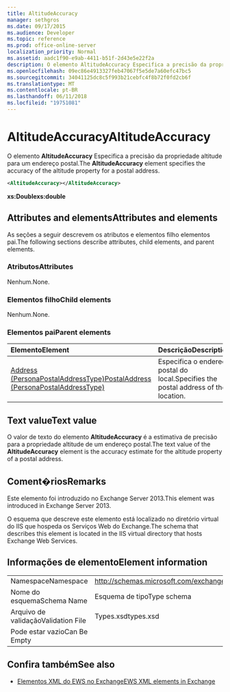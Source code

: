 ```yaml
---
title: AltitudeAccuracy
manager: sethgros
ms.date: 09/17/2015
ms.audience: Developer
ms.topic: reference
ms.prod: office-online-server
localization_priority: Normal
ms.assetid: aadc1f90-e9ab-4411-b51f-2d43e5e22f2a
description: O elemento AltitudeAccuracy Especifica a precisão da propriedade altitude para um endereço postal.
ms.openlocfilehash: 09ec86e4913327feb47067f5e5de7a60efc47bc5
ms.sourcegitcommit: 34041125dc8c5f993b21cebfc4f8b72f0fd2cb6f
ms.translationtype: MT
ms.contentlocale: pt-BR
ms.lasthandoff: 06/11/2018
ms.locfileid: "19751081"
---
```

# <a name="altitudeaccuracy"></a><span data-ttu-id="fa584-103">AltitudeAccuracy</span><span class="sxs-lookup"><span data-stu-id="fa584-103">AltitudeAccuracy</span></span>

<span data-ttu-id="fa584-104">O elemento **AltitudeAccuracy** Especifica a precisão da propriedade altitude para um endereço postal.</span><span class="sxs-lookup"><span data-stu-id="fa584-104">The **AltitudeAccuracy** element specifies the accuracy of the altitude property for a postal address.</span></span> 
  
```XML
<AltitudeAccuracy></AltitudeAccuracy>
```

 <span data-ttu-id="fa584-105">**xs:Double**</span><span class="sxs-lookup"><span data-stu-id="fa584-105">**xs:double**</span></span>
## <a name="attributes-and-elements"></a><span data-ttu-id="fa584-106">Attributes and elements</span><span class="sxs-lookup"><span data-stu-id="fa584-106">Attributes and elements</span></span>

<span data-ttu-id="fa584-107">As seções a seguir descrevem os atributos e elementos filho elementos pai.</span><span class="sxs-lookup"><span data-stu-id="fa584-107">The following sections describe attributes, child elements, and parent elements.</span></span>
  
### <a name="attributes"></a><span data-ttu-id="fa584-108">Atributos</span><span class="sxs-lookup"><span data-stu-id="fa584-108">Attributes</span></span>

<span data-ttu-id="fa584-109">Nenhum.</span><span class="sxs-lookup"><span data-stu-id="fa584-109">None.</span></span>
  
### <a name="child-elements"></a><span data-ttu-id="fa584-110">Elementos filho</span><span class="sxs-lookup"><span data-stu-id="fa584-110">Child elements</span></span>

<span data-ttu-id="fa584-111">Nenhum.</span><span class="sxs-lookup"><span data-stu-id="fa584-111">None.</span></span>
  
### <a name="parent-elements"></a><span data-ttu-id="fa584-112">Elementos pai</span><span class="sxs-lookup"><span data-stu-id="fa584-112">Parent elements</span></span>

|<span data-ttu-id="fa584-113">**Elemento**</span><span class="sxs-lookup"><span data-stu-id="fa584-113">**Element**</span></span>|<span data-ttu-id="fa584-114">**Descrição**</span><span class="sxs-lookup"><span data-stu-id="fa584-114">**Description**</span></span>|
|:-----|:-----|
|[<span data-ttu-id="fa584-115">Address (PersonaPostalAddressType)</span><span class="sxs-lookup"><span data-stu-id="fa584-115">PostalAddress (PersonaPostalAddressType)</span></span>](postaladdress-personapostaladdresstype.md) <br/> |<span data-ttu-id="fa584-116">Especifica o endereço postal do local.</span><span class="sxs-lookup"><span data-stu-id="fa584-116">Specifies the postal address of the location.</span></span>  <br/> |
   
## <a name="text-value"></a><span data-ttu-id="fa584-117">Text value</span><span class="sxs-lookup"><span data-stu-id="fa584-117">Text value</span></span>

<span data-ttu-id="fa584-118">O valor de texto do elemento **AltitudeAccuracy** é a estimativa de precisão para a propriedade altitude de um endereço postal.</span><span class="sxs-lookup"><span data-stu-id="fa584-118">The text value of the **AltitudeAccuracy** element is the accuracy estimate for the altitude property of a postal address.</span></span> 
  
## <a name="remarks"></a><span data-ttu-id="fa584-119">Coment�rios</span><span class="sxs-lookup"><span data-stu-id="fa584-119">Remarks</span></span>

<span data-ttu-id="fa584-120">Este elemento foi introduzido no Exchange Server 2013.</span><span class="sxs-lookup"><span data-stu-id="fa584-120">This element was introduced in Exchange Server 2013.</span></span>
  
<span data-ttu-id="fa584-121">O esquema que descreve este elemento está localizado no diretório virtual do IIS que hospeda os Serviços Web do Exchange.</span><span class="sxs-lookup"><span data-stu-id="fa584-121">The schema that describes this element is located in the IIS virtual directory that hosts Exchange Web Services.</span></span>
  
## <a name="element-information"></a><span data-ttu-id="fa584-122">Informações de elemento</span><span class="sxs-lookup"><span data-stu-id="fa584-122">Element information</span></span>

|||
|:-----|:-----|
|<span data-ttu-id="fa584-123">Namespace</span><span class="sxs-lookup"><span data-stu-id="fa584-123">Namespace</span></span>  <br/> |http://schemas.microsoft.com/exchange/services/2006/types  <br/> |
|<span data-ttu-id="fa584-124">Nome do esquema</span><span class="sxs-lookup"><span data-stu-id="fa584-124">Schema Name</span></span>  <br/> |<span data-ttu-id="fa584-125">Esquema de tipo</span><span class="sxs-lookup"><span data-stu-id="fa584-125">Type schema</span></span>  <br/> |
|<span data-ttu-id="fa584-126">Arquivo de validação</span><span class="sxs-lookup"><span data-stu-id="fa584-126">Validation File</span></span>  <br/> |<span data-ttu-id="fa584-127">Types.xsd</span><span class="sxs-lookup"><span data-stu-id="fa584-127">types.xsd</span></span>  <br/> |
|<span data-ttu-id="fa584-128">Pode estar vazio</span><span class="sxs-lookup"><span data-stu-id="fa584-128">Can Be Empty</span></span>  <br/> ||
   
## <a name="see-also"></a><span data-ttu-id="fa584-129">Confira também</span><span class="sxs-lookup"><span data-stu-id="fa584-129">See also</span></span>

- [<span data-ttu-id="fa584-130">Elementos XML do EWS no Exchange</span><span class="sxs-lookup"><span data-stu-id="fa584-130">EWS XML elements in Exchange</span></span>](ews-xml-elements-in-exchange.md)

